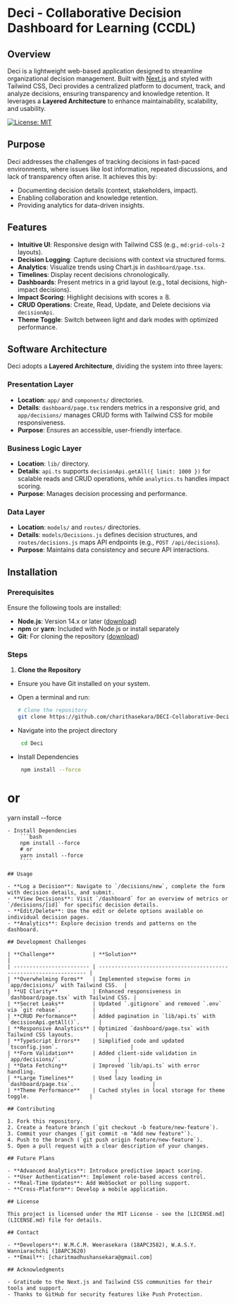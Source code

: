# Deci - Collaborative Decision Dashboard for Learning (CCDL)

## Overview

Deci is a lightweight web-based application designed to streamline organizational decision management. Built with [Next.js](https://nextjs.org/) and styled with Tailwind CSS, Deci provides a centralized platform to document, track, and analyze decisions, ensuring transparency and knowledge retention. It leverages a **Layered Architecture** to enhance maintainability, scalability, and usability.

[![License: MIT](https://img.shields.io/badge/License-MIT-yellow.svg)](https://opensource.org/licenses/MIT)

## Purpose

Deci addresses the challenges of tracking decisions in fast-paced environments, where issues like lost information, repeated discussions, and lack of transparency often arise. It achieves this by:

- Documenting decision details (context, stakeholders, impact).
- Enabling collaboration and knowledge retention.
- Providing analytics for data-driven insights.

## Features

- **Intuitive UI**: Responsive design with Tailwind CSS (e.g., `md:grid-cols-2` layouts).
- **Decision Logging**: Capture decisions with context via structured forms.
- **Analytics**: Visualize trends using Chart.js in `dashboard/page.tsx`.
- **Timelines**: Display recent decisions chronologically.
- **Dashboards**: Present metrics in a grid layout (e.g., total decisions, high-impact decisions).
- **Impact Scoring**: Highlight decisions with scores ≥ 8.
- **CRUD Operations**: Create, Read, Update, and Delete decisions via `decisionApi`.
- **Theme Toggle**: Switch between light and dark modes with optimized performance.

## Software Architecture

Deci adopts a **Layered Architecture**, dividing the system into three layers:

### Presentation Layer

- **Location**: `app/` and `components/` directories.
- **Details**: `dashboard/page.tsx` renders metrics in a responsive grid, and `app/decisions/` manages CRUD forms with Tailwind CSS for mobile responsiveness.
- **Purpose**: Ensures an accessible, user-friendly interface.

### Business Logic Layer

- **Location**: `lib/` directory.
- **Details**: `api.ts` supports `decisionApi.getAll({ limit: 1000 })` for scalable reads and CRUD operations, while `analytics.ts` handles impact scoring.
- **Purpose**: Manages decision processing and performance.

### Data Layer

- **Location**: `models/` and `routes/` directories.
- **Details**: `models/Decisions.js` defines decision structures, and `routes/decisions.js` maps API endpoints (e.g., `POST /api/decisions`).
- **Purpose**: Maintains data consistency and secure API interactions.

## Installation

### Prerequisites

Ensure the following tools are installed:

- **Node.js**: Version 14.x or later ([download](https://nodejs.org/))
- **npm** or **yarn**: Included with Node.js or install separately
- **Git**: For cloning the repository ([download](https://git-scm.com/))

### Steps

1. **Clone the Repository**

- Ensure you have Git installed on your system.
- Open a terminal and run:

  ```bash
  # Clone the repository
  git clone https://github.com/charithasekara/DECI-Collaborative-Decision-Tracking-Application.git

  ```

- Navigate into the project directory

  ```bash
   cd Deci
  ```

- Install Dependencies
  ```bash
   npm install --force
  ```

# or

yarn install --force

````
- Install Dependencies
    ```bash
    npm install --force
    # or
    yarn install --force
    ````

## Usage

- **Log a Decision**: Navigate to `/decisions/new`, complete the form with decision details, and submit.
- **View Decisions**: Visit `/dashboard` for an overview of metrics or `/decisions/[id]` for specific decision details.
- **Edit/Delete**: Use the edit or delete options available on individual decision pages.
- **Analytics**: Explore decision trends and patterns on the dashboard.

## Development Challenges

| **Challenge**            | **Solution**                                                       |
| ------------------------ | ------------------------------------------------------------------ |
| **Overwhelming Forms**   | Implemented stepwise forms in `app/decisions/` with Tailwind CSS.  |
| **UI Clarity**           | Enhanced responsiveness in `dashboard/page.tsx` with Tailwind CSS. |
| **Secret Leaks**         | Updated `.gitignore` and removed `.env` via `git rebase`.          |
| **CRUD Performance**     | Added pagination in `lib/api.ts` with `decisionApi.getAll()`.      |
| **Responsive Analytics** | Optimized `dashboard/page.tsx` with Tailwind CSS layouts.          |
| **TypeScript Errors**    | Simplified code and updated `tsconfig.json`.                       |
| **Form Validation**      | Added client-side validation in `app/decisions/`.                  |
| **Data Fetching**        | Improved `lib/api.ts` with error handling.                         |
| **Large Timelines**      | Used lazy loading in `dashboard/page.tsx`.                         |
| **Theme Performance**    | Cached styles in local storage for theme toggle.                   |

## Contributing

1. Fork this repository.
2. Create a feature branch (`git checkout -b feature/new-feature`).
3. Commit your changes (`git commit -m "Add new feature"`).
4. Push to the branch (`git push origin feature/new-feature`).
5. Open a pull request with a clear description of your changes.

## Future Plans

- **Advanced Analytics**: Introduce predictive impact scoring.
- **User Authentication**: Implement role-based access control.
- **Real-Time Updates**: Add WebSocket or polling support.
- **Cross-Platform**: Develop a mobile application.

## License

This project is licensed under the MIT License - see the [LICENSE.md](LICENSE.md) file for details.

## Contact

- **Developers**: W.M.C.M. Weerasekara (18APC3582), W.A.S.Y. Wanniarachchi (18APC3620)
- **Email**: [charitmadhushansekara@gmail.com]

## Acknowledgments

- Gratitude to the Next.js and Tailwind CSS communities for their tools and support.
- Thanks to GitHub for security features like Push Protection.
`````
